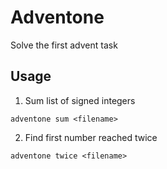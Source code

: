# Adventone

Solve the first advent task

## Usage

  1. Sum list of signed integers
  
    adventone sum <filename>

  2. Find first number reached twice
  
    adventone twice <filename>
